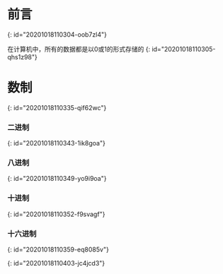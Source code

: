 # 前言
{: id="20201018110304-oob7zl4"}

在计算机中，所有的数据都是以0或1的形式存储的
{: id="20201018110305-qhs1z98"}

# 数制
{: id="20201018110335-qif62wc"}

### 二进制
{: id="20201018110343-1ik8goa"}

### 八进制
{: id="20201018110349-yo9i9oa"}

### 十进制
{: id="20201018110352-f9svagf"}

### 十六进制
{: id="20201018110359-eq8085v"}

{: id="20201018110403-jc4jcd3"}
